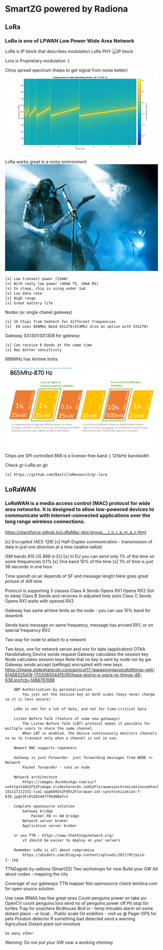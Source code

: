 # SmartZG powered by Radiona

## LoRa
  ### LoRa is one of LPWAN Low Power Wide Area Network
  
  LoRa is IP block that describes modulation LoRa PHY
  ![IP block](http://www.bitreactive.com/wp-content/uploads/2015/09/Lora-Block.png)
	
Lora is Proprietary modulation :(

Chirp spread spectrum (helps to get signal from noise better)
![SNR](pics/chirp.png)

LoRa works great in a noisy environment
![Noisy](pics/noisy.jpg)

	[x] Low transmit power (25mW)
	[x] With realy low power (40mA TX, 10mA RX)
	[x] In sleep, chip is using under 1uA
	[x] Low data rate
	[x] High range
	[x] Great battery life

Nodes (or single chanel gateway)

	[x] SX Chips from Semtech for different frequencies
	[x]  EU uses 868MHz Band SX1276(433Mhz also an option with SX1278)

Gateway SX1301/SX1308 for gateway

	[x] Can receive 8 bands at the same time
	[x] Has better sensitivity

868MHz has Airtime limits
![AirTime](pics/AirTime.png)

Chips are SPI controlled
868 is a license-free band :)
125kHz bandwidth

Check gr-LoRa on git

	[x] https://github.com/BastilleResearch/gr-lora

## LoRaWAN
### LoRaWAN is a media access control (MAC) protocol for wide area networks. It is designed to allow low-powered devices to communicate with Internet-connected applications over the long range wireless connections.
https://stackforce.github.io/LoRaMac-doc/group___l_o_r_a_m_a_c.html

[x] Encrypted (AES-128)
[x] Half-Duplex communication - transmission of data in just one direction at a time (walkie-talkie) 

ISM bands 915 US 868 in EU
[x] In EU you can send only 1% of the time on some frequencies 0.1%
[x] One band 10% of the time
[x] 1% of time is just 36 seconds in one hour

Time spendt on air depends of SF and message lenght
Here goes great picture of AIR time

Protocol is supporting 3 classes
    	Class A
        	Sends Opens RX1 Opens RX2 Got to sleep
    	Class B 
        	Sends and receives in adjusted time slots
    	Class C 
        	Sends Opens RX1 waits with opened RX2

Gateway has same airtime limits as the node - you can use 10% band for downlink

Sends back message on same frequency, message has arrived RX1, or on special frequency RX2
    
Two way for node to attach to a network
        
Two keys, one for network server and one for data (application)
        OTAA
            Handshaking
            Device sends request
            Gateway calculates the session key
            Node calculates session keys
                Note that no key is sent by node nor by gw
            Gateway sends accept (settings) encrypted with new keys
                https://image.slidesharecdn.com/apricot17-lpwagivingavoicetothings-rel4-61488325419-170306004415/95/lpwa-giving-a-voice-to-things-48-638.jpg?cb=1488761088

        ABP Authorisation by personalisation
            You just set the session key on both sides (keys never change so it is less secure)
        
        LoRa is not for a lot of data, and not for time-critical data

        Listen Before Talk (feature of some new gateways)
            The Listen Before Talk (LBT) protocol makes it possible for multiple users to share the same channel. 
            When LBT is enabled, the device continuously monitors channels so as to transmit only when a channel is not in use.

        Newest MAC supports repeaters

        Gateway is just Forwarder  just forwarding messages from NODE <> Network
            Packet forwarder - runs on node

        Network architecture
            https://images.duckduckgo.com/iu/?u=https%3A%2F%2Fimage.slidesharecdn.com%2Florawansynchronizationsemtech-151117212231-lva1-app6891%2F95%2Florawan-iot-synchronization-7-638.jpg%3Fcb%3D1447795408&f=1

        Complete opensource solution
            Gateway bridge
                Packet FW <> GW bridge
            Network server broker
            Application server broker

        or use TTN - https://www.thethingsnetwork.org/
            v3 should be easier to deploy on your servers

        Remember LoRa is all about compromise
            https://ubidots.com/blog/wp-content/uploads/2017/07/pick-2-.jpg


TTNZagreb by radiona (SmartZG)
Two workshops for now
    Build your GW
    All about nodes - mapping the city

Coverage of our gateways
    TTN mapper
        Not opensource
    check lemilica.com for open source solution

Use case
    IRNAS has few great ones
        Count penguins
            power on
            take pic
            OpenCV count penguins
            lora send no of penguins
            power off
        Pit stop for turtles
        Trap for poachers
    Birdhouse
        Bird in - temp
    Intrudes alarm on some distant place - or boat...
    Public scale
        On exibition - visit us @
    Pager
    GPS for pets
    Polution detector
        If something bad detected send a warning
    Agriculture
    Distant plant soil moisture

    So many other

Warning:
    Do not put your GW near a working chimney
